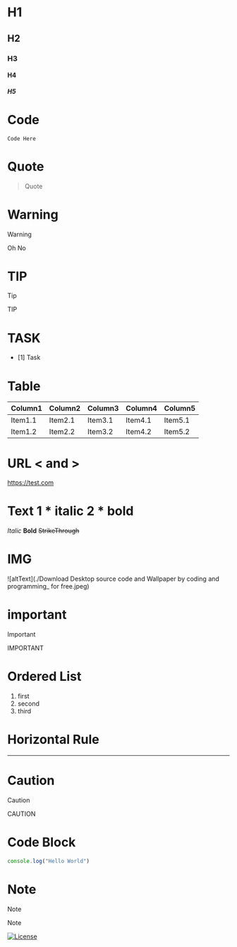 

# H1 
## H2 
### H3 
#### H4 
##### H5 

# Code 
`Code Here` 

# Quote 
> Quote

# Warning
> [!WARNING]
> Oh No

# TIP
> [!TIP]
> TIP

# TASK 
- [1] Task 

# Table
| Column1    | Column2    | Column3    | Column4    | Column5    |
|---------------- | --------------- | --------------- | --------------- | --------------- |
| Item1.1    | Item2.1    | Item3.1    | Item4.1    | Item5.1   |
| Item1.2   | Item2.2   | Item3.2   | Item4.2   | Item5.2   |

# URL < and >
<https://test.com> 

# Text 1 * italic 2 * bold
*Italic* **Bold** 
~~StrikeThrough~~ 

# IMG
![altText](./Download Desktop source code and Wallpaper by coding and programming_ for free.jpeg) 

# important

> [!IMPORTANT]
> IMPORTANT 

# Ordered List
1. first
2. second
3. third

# Horizontal Rule
---------- 

# Caution

> [!CAUTION]
> CAUTION

# Code Block

```js
console.log("Hello World")
```

# Note
> [!NOTE]
> Note 

[![License](https://img.shields.io/badge/license-MIT-blue.svg)](LICENSE)

